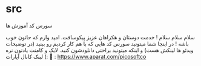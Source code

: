 # src
سورس کد آموزش ها

سلام سلام سلام ! خدمت دوستان و هکراهان عزیز پیکوسافت.
امید وارم که حاتون خوب باشه !
در اینجا شما میتونید سورس کد هایی که با هم کار کردیم رو ببنید (در توضیحات ویدئو ها لینکش هست) و اینکه میتونید براحتی دانلودشون کنید.
لایک و کامنت یادتون نره :)
لینک کانال آپارات 🔗 : https://www.aparat.com/picosoftco
